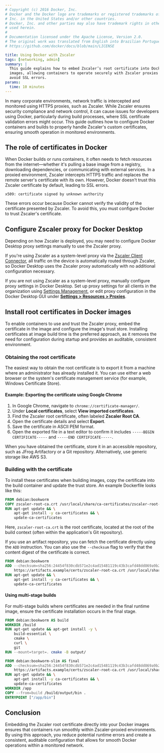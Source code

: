 ```yaml
---
# Copyright (c) 2016 Docker, Inc.
# Docker and the Docker logo are trademarks or registered trademarks of Docker,
# Inc. in the United States and/or other countries.
# Docker, Inc. and other parties may also have trademark rights in other terms
# used herein.
#
# Documentation licensed under the Apache License, Version 2.0.
# The original work was translated from English into Brazilian Portuguese.
# https://github.com/docker/docs/blob/main/LICENSE

title: Using Docker with Zscaler
tags: [networking, admin]
summary: |
  This guide explains how to embed Zscaler’s root certificate into Docker
  images, allowing containers to operate securely with Zscaler proxies and
  avoid SSL errors.
params:
  time: 10 minutes
---
```

In many corporate environments, network traffic is intercepted and monitored
using HTTPS proxies, such as Zscaler. While Zscaler ensures security compliance
and network control, it can cause issues for developers using Docker,
particularly during build processes, where SSL certificate validation errors
might occur. This guide outlines how to configure Docker containers and builds
to properly handle Zscaler's custom certificates, ensuring smooth operation in
monitored environments.

## The role of certificates in Docker

When Docker builds or runs containers, it often needs to fetch resources from
the internet—whether it's pulling a base image from a registry, downloading
dependencies, or communicating with external services. In a proxied
environment, Zscaler intercepts HTTPS traffic and replaces the remote server's
certificate with its own. However, Docker doesn't trust this Zscaler
certificate by default, leading to SSL errors.

```plaintext
x509: certificate signed by unknown authority
```

These errors occur because Docker cannot verify the validity of the certificate
presented by Zscaler. To avoid this, you must configure Docker to trust
Zscaler's certificate.

## Configure Zscaler proxy for Docker Desktop

Depending on how Zscaler is deployed, you may need to configure Docker Desktop
proxy settings manually to use the Zscaler proxy.

If you're using Zscaler as a system-level proxy via the [Zscaler Client Connector](https://help.zscaler.com/zscaler-client-connector/what-is-zscaler-client-connector),
all traffic on the device is automatically routed through Zscaler, so Docker
Desktop uses the Zscaler proxy automatically with no additional configuration
necessary.

If you are not using Zscaler as a system-level proxy, manually configure proxy
settings in Docker Desktop. Set up proxy settings for all clients in the
organization using [Settings Management](/manuals/security/for-admins/hardened-desktop/settings-management/_index.md),
or edit proxy configuration in the Docker Desktop GUI under [**Settings > Resources > Proxies**](/manuals/desktop/settings-and-maintenance/settings.md#proxies).

## Install root certificates in Docker images

To enable containers to use and trust the Zscaler proxy, embed the certificate
in the image and configure the image's trust store. Installing certificates at
image build time is the preferred approach, as it removes the need for
configuration during startup and provides an auditable, consistent environment.

### Obtaining the root certificate

The easiest way to obtain the root certificate is to export it from a machine
where an administrator has already installed it. You can use either a web
browser or the system's certificate management service (for example, Windows
Certificate Store).

#### Example: Exporting the certificate using Google Chrome

1. In Google Chrome, navigate to `chrome://certificate-manager/`.
2. Under **Local certificates**, select **View imported certificates**.
3. Find the Zscaler root certificate, often labeled **Zscaler Root CA**.
4. Open the certificate details and select **Export**.
5. Save the certificate in ASCII PEM format.
6. Open the exported file in a text editor to confirm it includes `-----BEGIN CERTIFICATE-----` and `-----END CERTIFICATE-----`.

When you have obtained the certificate, store it in an accessible repository,
such as JFrog Artifactory or a Git repository. Alternatively, use generic
storage like AWS S3.

### Building with the certificate

To install these certificates when building images, copy the certificate into
the build container and update the trust store. An example Dockerfile looks
like this:

```dockerfile
FROM debian:bookworm
COPY zscaler-root-ca.crt /usr/local/share/ca-certificates/zscaler-root-ca.crt
RUN apt-get update && \
    apt-get install -y ca-certificates && \
    update-ca-certificates
```

Here, `zscaler-root-ca.crt` is the root certificate, located at the root of the
build context (often within the application's Git repository).

If you use an artifact repository, you can fetch the certificate directly using
the `ADD` instruction. You can also use the `--checksum` flag to verify that
the content digest of the certificate is correct.

```dockerfile
FROM debian:bookworm
ADD --checksum=sha256:24454f830cdb571e2c4ad15481119c43b3cafd48dd869a9b2945d1036d1dc68d \
    https://artifacts.example/certs/zscaler-root-ca.crt /usr/local/share/ca-certificates/zscaler-root-ca.crt
RUN apt-get update && \
    apt-get install -y ca-certificates && \
    update-ca-certificates
```

#### Using multi-stage builds

For multi-stage builds where certificates are needed in the final runtime
image, ensure the certificate installation occurs in the final stage.

```dockerfile
FROM debian:bookworm AS build
WORKDIR /build
RUN apt-get update && apt-get install -y \
    build-essential \
    cmake \
    curl \
    git
RUN --mount=target=. cmake -B output/

FROM debian:bookworm-slim AS final
ADD --checksum=sha256:24454f830cdb571e2c4ad15481119c43b3cafd48dd869a9b2945d1036d1dc68d \
    https://artifacts.example/certs/zscaler-root-ca.crt /usr/local/share/ca-certificates/zscaler-root-ca.crt
RUN apt-get update && \
    apt-get install -y ca-certificates && \
    update-ca-certificates
WORKDIR /app
COPY --from=build /build/output/bin .
ENTRYPOINT ["/app/bin"]
```

## Conclusion

Embedding the Zscaler root certificate directly into your Docker images ensures
that containers run smoothly within Zscaler-proxied environments. By using this
approach, you reduce potential runtime errors and create a consistent,
auditable configuration that allows for smooth Docker operations within a
monitored network.
